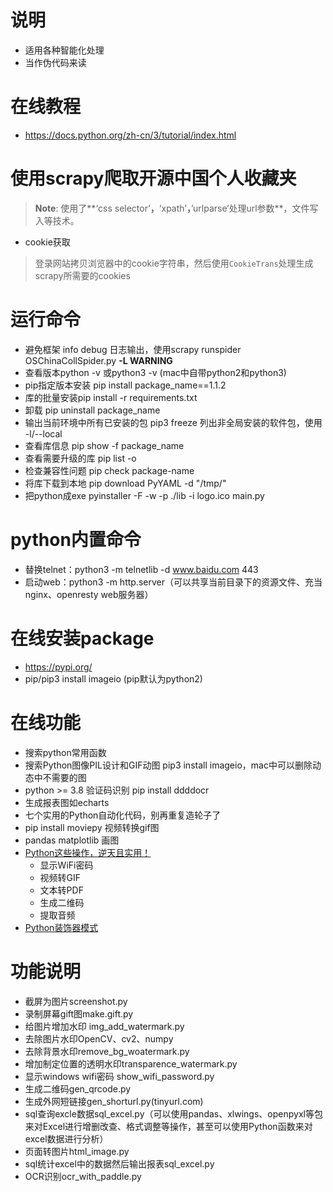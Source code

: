 # 说明
- 适用各种智能化处理
- 当作伪代码来读

# 在线教程
- https://docs.python.org/zh-cn/3/tutorial/index.html

# 使用scrapy爬取开源中国个人收藏夹


> **Note**: 使用了**‘css selector’**，**‘xpath’**，**’urlparse‘处理url参数**，文件写入等技术。


* cookie获取
> 登录网站拷贝浏览器中的cookie字符串，然后使用<code>CookieTrans</code>处理生成scrapy所需要的cookies


# 运行命令
- 避免框架 info debug 日志输出，使用scrapy runspider OSChinaCollSpider.py **-L WARNING**
- 查看版本python -v 或python3 -v (mac中自带python2和python3)
- pip指定版本安装 pip install package_name==1.1.2
- 库的批量安装pip install -r requirements.txt
- 卸载 pip uninstall package_name
- 输出当前环境中所有已安装的包 pip3 freeze  列出非全局安装的软件包，使用 -l/--local
- 查看库信息 pip show -f package_name
- 查看需要升级的库 pip list -o
- 检查兼容性问题 pip check package-name
- 将库下载到本地 pip download PyYAML  -d "/tmp/"
- 把python成exe pyinstaller -F -w -p ./lib -i logo.ico main.py

# python内置命令
- 替换telnet：python3 -m telnetlib -d www.baidu.com 443
- 启动web：python3 -m http.server（可以共享当前目录下的资源文件、充当nginx、openresty web服务器）

# 在线安装package
- https://pypi.org/
- pip/pip3 install imageio (pip默认为python2)

# 在线功能
- 搜索python常用函数
- 搜索Python图像PIL设计和GIF动图 pip3 install imageio，mac中可以删除动态中不需要的图
- python >= 3.8 验证码识别 pip install ddddocr
- 生成报表图如echarts
- 七个实用的Python自动化代码，别再重复造轮子了
- pip install moviepy 视频转换gif图
- pandas matplotlib 画图
- [Python这些操作，逆天且实用！]([https://developer.51cto.com/article/709153.html?utm_source=tuicool&utm_medium=referral])
	- 显示WiFi密码
	- 视频转GIF
	- 文本转PDF
	- 生成二维码
	- 提取音频
- [Python装饰器模式](https://www.jdon.com/60619)

# 功能说明
- 截屏为图片screenshot.py
- 录制屏幕gift图make.gift.py
- 给图片增加水印 img_add_watermark.py
- 去除图片水印OpenCV、cv2、numpy
- 去除背景水印remove_bg_woatermark.py
- 增加制定位置的透明水印transparence_watermark.py
- 显示windows wifi密码 show_wifi_password.py
- 生成二维码gen_qrcode.py
- 生成外网短链接gen_shorturl.py(tinyurl.com)
- sql查询excle数据sql_excel.py（可以使用pandas、xlwings、openpyxl等包来对Excel进行增删改查、格式调整等操作，甚至可以使用Python函数来对excel数据进行分析）
- 页面转图片html_image.py
- sql统计excel中的数据然后输出报表sql_excel.py
- OCR识别ocr_with_paddle.py
